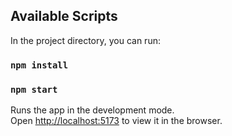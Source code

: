 ## Available Scripts

In the project directory, you can run:

### `npm install`
### `npm start`

Runs the app in the development mode.<br>
Open [http://localhost:5173](http://localhost:5173) to view it in the browser.